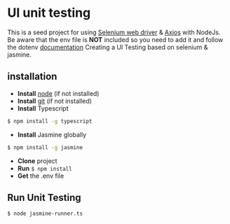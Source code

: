 # UI unit testing

This is a seed project for using [Selenium web driver](https://github.com/SeleniumHQ/selenium/tree/master/javascript/node/selenium-webdriver) & [Axios](https://github.com/axios/axios) with NodeJs.
Be aware that the env file is **NOT** included so you need to add it and follow the dotenv [documentation](https://github.com/motdotla/dotenv) 
Creating a UI Testing based on selenium & jasmine.

## installation
* **Install** [node](https://nodejs.org/en/download/) (if not installed)
* **Install** [git](https://www.atlassian.com/git/tutorials/install-git) (if not installed)
* **Install** Typescript 
```bash 
$ npm install -g typescript
```
* **Install** Jasmine globally
```bash
$ npm install -g jasmine
```
* **Clone** project
* **Run** ```$ npm install```
* **Get** the .env file

## Run Unit Testing
```sh 
$ node jasmine-runner.ts
```
